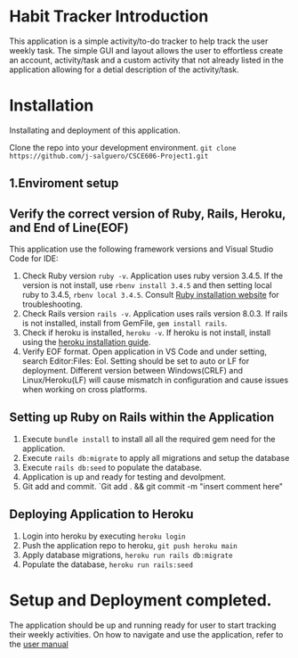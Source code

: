 # Habit Tracker Introduction
This application is a simple activity/to-do tracker to help track the user weekly task. The simple GUI and layout allows the user to effortless create an account, activity/task and a custom activity that not already listed in the application allowing for a detial description of the activity/task.

# Installation
Installating and deployment of this application.

Clone the repo into your development environment.
`git clone https://github.com/j-salguero/CSCE606-Project1.git`

## 1.Enviroment setup
## Verify the correct version of Ruby, Rails, Heroku, and End of Line(EOF)
This application use the following framework versions and Visual Studio Code for IDE:
1. Check Ruby version `ruby -v`. Application uses ruby version 3.4.5.  If the version is not install, use `rbenv install 3.4.5` and then setting local ruby to 3.4.5, `rbenv local 3.4.5`. Consult [Ruby installation website](https://www.ruby-lang.org/en/documentation/installation/) for troubleshooting. 
2. Check Rails version `rails -v`. Application uses rails version 8.0.3. If rails is not installed, install from GemFile, `gem install rails`.
3. Check if heroku is installed, `heroku -v`. If heroku is not install, install using the [heroku installation guide](https://devcenter.heroku.com/articles/heroku-cli).
4. Verify EOF format. Open application in VS Code and under setting, search Editor:Files: Eol. Setting should be set to auto or LF for deployment. Different version between Windows(CRLF) and Linux/Heroku(LF) will cause mismatch in configuration and cause issues when working on cross platforms.

## Setting up Ruby on Rails within the Application
1. Execute `bundle install` to install all all the required gem need for the application.
2. Execute `rails db:migrate` to apply all migrations and setup the database
3. Execute `rails db:seed` to populate the database.
4. Application is up and ready for testing and devolpment. 
5. Git add and commit. `Git add . && git commit -m "insert comment here"
 
## Deploying Application to Heroku
1. Login into heroku by executing `heroku login`
2. Push the application repo to heroku, `git push heroku main`
3. Apply database migrations, `heroku run rails db:migrate`
4. Populate the database, `heroku run rails:seed`

# Setup and Deployment completed.
The application should be up and running ready for user to start tracking their weekly activities. On how to navigate and use the application, refer to the [user manual](HabitTracker_UserGuide.pdf)


